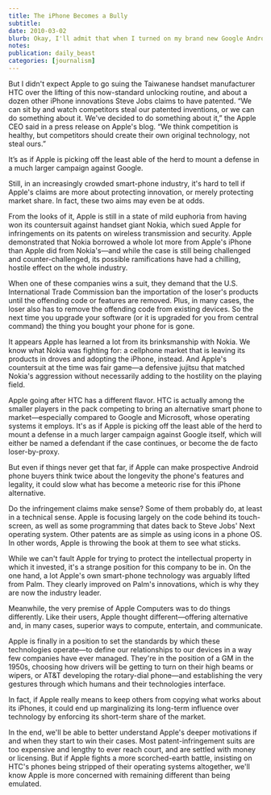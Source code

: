```yaml
---
title: The iPhone Becomes a Bully
subtitle: 
date: 2010-03-02
blurb: Okay, I'll admit that when I turned on my brand new Google Android Nexus phone yesterday morning, I was pleasantly surprised to see the now-familiar sliding \"unlock\" screen icon sported on the Apple iPhone. It's a clever way to prevent accidental dialing and even to keep my kid from screwing something up in there if she ever gets a hold of it.
notes: 
publication: daily_beast
categories: [journalism]
---
```


But I didn't expect Apple to go suing the Taiwanese handset manufacturer HTC over the lifting of this now-standard unlocking routine, and about a dozen other iPhone innovations Steve Jobs claims to have patented. “We can sit by and watch competitors steal our patented inventions, or we can do something about it. We've decided to do something about it,” the Apple CEO said in a press release on Apple's blog. “We think competition is healthy, but competitors should create their own original technology, not steal ours.”

It’s as if Apple is picking off the least able of the herd to mount a defense in a much larger campaign against Google.

Still, in an increasingly crowded smart-phone industry, it's hard to tell if Apple's claims are more about protecting innovation, or merely protecting market share. In fact, these two aims may even be at odds.

From the looks of it, Apple is still in a state of mild euphoria from having won its countersuit against handset giant Nokia, which sued Apple for infringements on its patents on wireless transmission and security. Apple demonstrated that Nokia borrowed a whole lot more from Apple's iPhone than Apple did from Nokia's—and while the case is still being challenged and counter-challenged, its possible ramifications have had a chilling, hostile effect on the whole industry.

When one of these companies wins a suit, they demand that the U.S. International Trade Commission ban the importation of the loser's products until the offending code or features are removed. Plus, in many cases, the loser also has to remove the offending code from existing devices. So the next time you upgrade your software (or it is upgraded for you from central command) the thing you bought your phone for is gone.

It appears Apple has learned a lot from its brinksmanship with Nokia. We know what Nokia was fighting for: a cellphone market that is leaving its products in droves and adopting the iPhone, instead. And Apple's countersuit at the time was fair game—a defensive jujitsu that matched Nokia's aggression without necessarily adding to the hostility on the playing field.

Apple going after HTC has a different flavor. HTC is actually among the smaller players in the pack competing to bring an alternative smart phone to market—especially compared to Google and Microsoft, whose operating systems it employs. It's as if Apple is picking off the least able of the herd to mount a defense in a much larger campaign against Google itself, which will either be named a defendant if the case continues, or become the de facto loser-by-proxy.

But even if things never get that far, if Apple can make prospective Android phone buyers think twice about the longevity the phone's features and legality, it could slow what has become a meteoric rise for this iPhone alternative.

Do the infringement claims make sense? Some of them probably do, at least in a technical sense. Apple is focusing largely on the code behind its touch-screen, as well as some programming that dates back to Steve Jobs' Next operating system. Other patents are as simple as using icons in a phone OS. In other words, Apple is throwing the book at them to see what sticks.

While we can't fault Apple for trying to protect the intellectual property in which it invested, it's a strange position for this company to be in. On the one hand, a lot Apple's own smart-phone technology was arguably lifted from Palm. They clearly improved on Palm's innovations, which is why they are now the industry leader.

Meanwhile, the very premise of Apple Computers was to do things differently. Like their users, Apple thought different—offering alternative and, in many cases, superior ways to compute, entertain, and communicate.

Apple is finally in a position to set the standards by which these technologies operate—to define our relationships to our devices in a way few companies have ever managed. They're in the position of a GM in the 1950s, choosing how drivers will be getting to turn on their high beams or wipers, or AT&T developing the rotary-dial phone—and establishing the very gestures through which humans and their technologies interface.

In fact, if Apple really means to keep others from copying what works about its iPhones, it could end up marginalizing its long-term influence over technology by enforcing its short-term share of the market.

In the end, we'll be able to better understand Apple's deeper motivations if and when they start to win their cases. Most patent-infringement suits are too expensive and lengthy to ever reach court, and are settled with money or licensing. But if Apple fights a more scorched-earth battle, insisting on HTC's phones being stripped of their operating systems altogether, we'll know Apple is more concerned with remaining different than being emulated.
